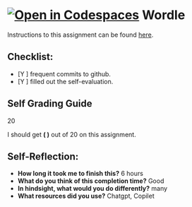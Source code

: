 [![Open in Codespaces](https://classroom.github.com/assets/launch-codespace-7f7980b617ed060a017424585567c406b6ee15c891e84e1186181d67ecf80aa0.svg)](https://classroom.github.com/open-in-codespaces?assignment_repo_id=13952098)
Wordle
===================================

Instructions to this assignment can be found [here](https://it3049c.github.io/Assignments/3.Rock_Paper_Scissors/).

## Checklist:
- [Y ] frequent commits to github.
- [Y ] filled out the self-evaluation.

## Self Grading Guide
<!--- Update the following line with your self-grade --->
20
<!--- Check the Rubric on Canvas for a guideline --->

I should get **( )** out of 20 on this assignment.

## Self-Reflection:
- **How long it took me to finish this?**
6 hours
- **What do you think of this completion time?**
Good
- **In hindsight, what would you do differently?**
many
- **What resources did you use?**
 Chatgpt, Copilet
